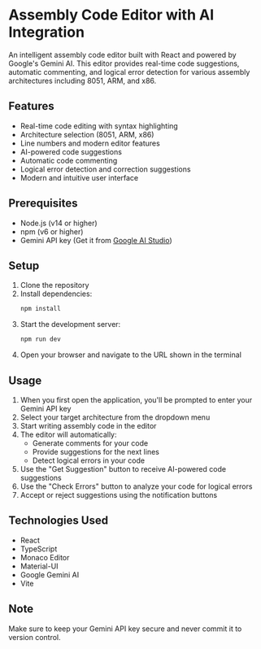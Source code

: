 # Assembly Code Editor with AI Integration

An intelligent assembly code editor built with React and powered by Google's Gemini AI. This editor provides real-time code suggestions, automatic commenting, and logical error detection for various assembly architectures including 8051, ARM, and x86.

## Features

- Real-time code editing with syntax highlighting
- Architecture selection (8051, ARM, x86)
- Line numbers and modern editor features
- AI-powered code suggestions
- Automatic code commenting
- Logical error detection and correction suggestions
- Modern and intuitive user interface

## Prerequisites

- Node.js (v14 or higher)
- npm (v6 or higher)
- Gemini API key (Get it from [Google AI Studio](https://makersuite.google.com/app/apikey))

## Setup

1. Clone the repository
2. Install dependencies:
   ```bash
   npm install
   ```
3. Start the development server:
   ```bash
   npm run dev
   ```
4. Open your browser and navigate to the URL shown in the terminal

## Usage

1. When you first open the application, you'll be prompted to enter your Gemini API key
2. Select your target architecture from the dropdown menu
3. Start writing assembly code in the editor
4. The editor will automatically:
   - Generate comments for your code
   - Provide suggestions for the next lines
   - Detect logical errors in your code
5. Use the "Get Suggestion" button to receive AI-powered code suggestions
6. Use the "Check Errors" button to analyze your code for logical errors
7. Accept or reject suggestions using the notification buttons

## Technologies Used

- React
- TypeScript
- Monaco Editor
- Material-UI
- Google Gemini AI
- Vite

## Note

Make sure to keep your Gemini API key secure and never commit it to version control.
